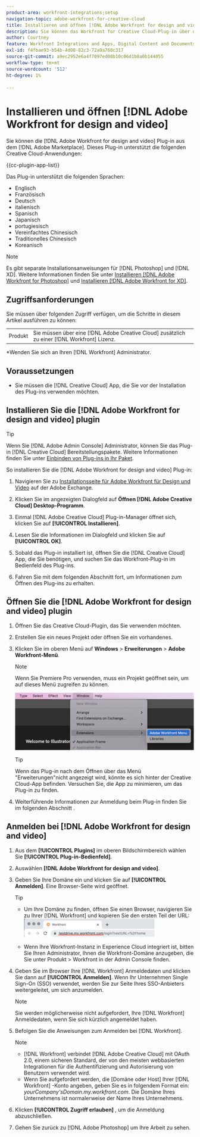 ```yaml
---
product-area: workfront-integrations;setup
navigation-topic: adobe-workfront-for-creative-cloud
title: Installieren und öffnen [!DNL Adobe Workfront for design and video]
description: Sie können das Workfront for Creative Cloud-Plug-in über den Adobe Marketplace installieren.
author: Courtney
feature: Workfront Integrations and Apps, Digital Content and Documents
exl-id: f4fbae93-b54b-4d08-82c3-72a9a760c317
source-git-commit: a9ec2952e6a4f7097ed08b10c06d1b8a0b144055
workflow-type: tm+mt
source-wordcount: '512'
ht-degree: 1%

---
```


# Installieren und öffnen [!DNL Adobe Workfront for design and video]

Sie können die [!DNL Adobe Workfront for design and video] Plug-in aus dem [!DNL Adobe Marketplace]. Dieses Plug-in unterstützt die folgenden Creative Cloud-Anwendungen:

{{cc-plugin-app-list}}

Das Plug-in unterstützt die folgenden Sprachen:

* Englisch
* Französisch
* Deutsch
* italienisch
* Spanisch
* Japanisch
* portugiesisch
* Vereinfachtes Chinesisch
* Traditionelles Chinesisch
* Koreanisch

>[!NOTE]
>
>Es gibt separate Installationsanweisungen für [!DNL Photoshop] und [!DNL XD]. Weitere Informationen finden Sie unter [Installieren [!DNL Adobe Workfront for Photoshop]](/help/quicksilver/workfront-integrations-and-apps/adobe-workfront-for-creative-cloud/wf-cc-install-ps.md) und [Installieren [!DNL Adobe Workfront for XD]](/help/quicksilver/workfront-integrations-and-apps/adobe-workfront-for-creative-cloud/wf-adobe-xd-install.md).


## Zugriffsanforderungen

Sie müssen über folgenden Zugriff verfügen, um die Schritte in diesem Artikel ausführen zu können:

<table style="table-layout:auto"> 
 <col> 
 <col> 
 <tbody> 
 <!-- <tr> 
   <td role="rowheader">[!DNL Adobe Workfront] plan*</td> 
   <td> <p>[!UICONTROL Pro] or higher</p> </td> 
  </tr> 
  <tr data-mc-conditions=""> 
   <td role="rowheader">[!DNL Adobe Workfront] license*</td> 
   <td> <p>[!UICONTROL Work] or [!UICONTROL Plan]</p> </td> 
  </tr> -->
  <tr> 
   <td role="rowheader">Produkt</td> 
   <td>Sie müssen über eine [!DNL Adobe Creative Cloud] zusätzlich zu einer [!DNL Workfront] Lizenz.</td> 
  </tr> 
 </tbody> 
</table>

&#42;Wenden Sie sich an Ihren [!DNL Workfront] Administrator.

## Voraussetzungen

* Sie müssen die [!DNL Creative Cloud] App, die Sie vor der Installation des Plug-ins verwenden möchten.

## Installieren Sie die [!DNL Adobe Workfront for design and video] plugin

>[!TIP]
>
>Wenn Sie [!DNL Adobe Admin Console] Administrator, können Sie das Plug-in [!DNL Creative Cloud] Bereitstellungspakete. Weitere Informationen finden Sie unter [Einbinden von Plug-ins in Ihr Paket](https://helpx.adobe.com/in/enterprise/using/manage-extensions.html).

So installieren Sie die [!DNL Adobe Workfront for design and video] Plug-in:

1. Navigieren Sie zu [Installationsseite für Adobe Workfront für Design und Video](https://adobe.com/go/cc_plugins_discover_plugin?pluginId=108938&amp;workflow=share) auf der Adobe Exchange.
1. Klicken Sie im angezeigten Dialogfeld auf **Öffnen [!DNL Adobe Creative Cloud] Desktop-Programm**.
1. Einmal [!DNL Adobe Creative Cloud] Plug-in-Manager öffnet sich, klicken Sie auf **[!UICONTROL Installieren]**.
1. Lesen Sie die Informationen im Dialogfeld und klicken Sie auf **[!UICONTROL OK]**.
1. Sobald das Plug-in installiert ist, öffnen Sie die [!DNL Creative Cloud] App, die Sie benötigen, und suchen Sie das Workfront-Plug-in im Bedienfeld des Plug-ins.

1. Fahren Sie mit dem folgenden Abschnitt fort, um Informationen zum Öffnen des Plug-ins zu erhalten.

## Öffnen Sie die [!DNL Adobe Workfront for design and video] plugin

1. Öffnen Sie das Creative Cloud-Plugin, das Sie verwenden möchten.

1. Erstellen Sie ein neues Projekt oder öffnen Sie ein vorhandenes.

1. Klicken Sie im oberen Menü auf **Windows** > **Erweiterungen** > **Adobe Workfront-Menü**.

   >[!NOTE]
   >
   >Wenn Sie Premiere Pro verwenden, muss ein Projekt geöffnet sein, um auf dieses Menü zugreifen zu können.

   ![](assets/adobe-workfront-menu.png)


   >[!TIP]
   >
   >Wenn das Plug-in nach dem Öffnen über das Menü &quot;Erweiterungen&quot;nicht angezeigt wird, könnte es sich hinter der Creative Cloud-App befinden. Versuchen Sie, die App zu minimieren, um das Plug-in zu finden.

1. Weiterführende Informationen zur Anmeldung beim Plug-in finden Sie im folgenden Abschnitt .


## Anmelden bei [!DNL Adobe Workfront for design and video]

1. Aus dem **[!UICONTROL Plugins]** im oberen Bildschirmbereich wählen Sie **[!UICONTROL Plug-in-Bedienfeld]**.
1. Auswählen **[!DNL Adobe Workfront for design and video]**.
1. Geben Sie Ihre Domäne ein und klicken Sie auf **[!UICONTROL Anmelden]**. Eine Browser-Seite wird geöffnet.

   >[!TIP]
   >
   >* Um Ihre Domäne zu finden, öffnen Sie einen Browser, navigieren Sie zu Ihrer [!DNL Workfront] und kopieren Sie den ersten Teil der URL:\
      >![](assets/domain-350x50.png)
   >
   > * Wenn Ihre Workfront-Instanz in Experience Cloud integriert ist, bitten Sie Ihren Administrator, Ihnen die Workfront-Domäne anzugeben, die Sie unter Produkt > Workfront in der Admin Console finden.


1. Geben Sie im Browser Ihre [!DNL Workfront] Anmeldedaten und klicken Sie dann auf **[!UICONTROL Anmelden]**. Wenn Ihr Unternehmen Single Sign-On (SSO) verwendet, werden Sie zur Seite Ihres SSO-Anbieters weitergeleitet, um sich anzumelden.

   >[!NOTE]
   >
   >Sie werden möglicherweise nicht aufgefordert, Ihre [!DNL Workfront] Anmeldedaten, wenn Sie sich kürzlich angemeldet haben.

1. Befolgen Sie die Anweisungen zum Anmelden bei [!DNL Workfront].

   >[!NOTE]
   >
   >* [!DNL Workfront] verbindet [!DNL Adobe Creative Cloud] mit OAuth 2.0, einem sicheren Standard, der von den meisten webbasierten Integrationen für die Authentifizierung und Autorisierung von Benutzern verwendet wird.
   >* Wenn Sie aufgefordert werden, die [Domäne oder Host] Ihrer [!DNL Workfront] -Konto angeben, geben Sie es in folgendem Format ein: *yourCompany&#39;sDomain.my.workfront.com*. Die Domäne Ihres Unternehmens ist normalerweise der Name Ihres Unternehmens.


1. Klicken **[!UICONTROL Zugriff erlauben]** , um die Anmeldung abzuschließen.
1. Gehen Sie zurück zu [!DNL Adobe Photoshop] um Ihre Arbeit zu sehen.

